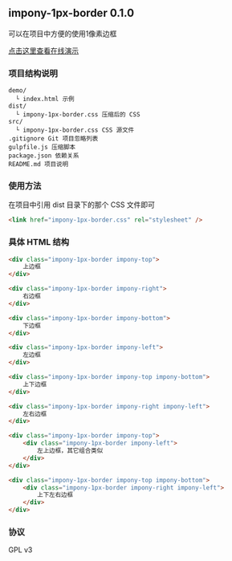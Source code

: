 ## impony-1px-border 0.1.0

可以在项目中方便的使用1像素边框

[点击这里查看在线演示](http://impony.com/impony-1px-border/demo/index.html)

### 项目结构说明

```
demo/
  └ index.html 示例
dist/
  └ impony-1px-border.css 压缩后的 CSS
src/
  └ impony-1px-border.css CSS 源文件
.gitignore Git 项目忽略列表
gulpfile.js 压缩脚本
package.json 依赖关系
README.md 项目说明
```

### 使用方法

在项目中引用 dist 目录下的那个 CSS 文件即可

``` html
<link href="impony-1px-border.css" rel="stylesheet" />
```

### 具体 HTML 结构

``` html
<div class="impony-1px-border impony-top">
    上边框
</div>
```

``` html
<div class="impony-1px-border impony-right">
    右边框
</div>
```

``` html
<div class="impony-1px-border impony-bottom">
    下边框
</div>
```

``` html
<div class="impony-1px-border impony-left">
    左边框
</div>
```

``` html
<div class="impony-1px-border impony-top impony-bottom">
    上下边框
</div>
```

``` html
<div class="impony-1px-border impony-right impony-left">
    左右边框
</div>
```

``` html
<div class="impony-1px-border impony-top">
    <div class="impony-1px-border impony-left">
        左上边框，其它组合类似
    </div>
</div>
```

``` html
<div class="impony-1px-border impony-top impony-bottom">
    <div class="impony-1px-border impony-right impony-left">
        上下左右边框
    </div>
</div>
```

### 协议

GPL v3